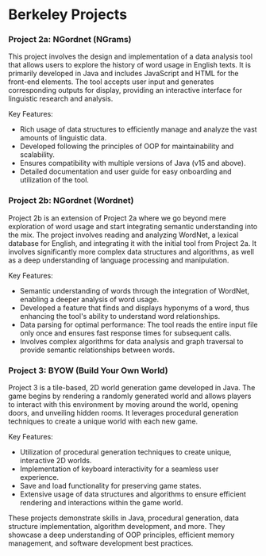 # Berkeley Projects

### Project 2a: NGordnet (NGrams)

This project involves the design and implementation of a data analysis tool that allows users to explore the history of word usage in English texts. It is primarily developed in Java and includes JavaScript and HTML for the front-end elements. The tool accepts user input and generates corresponding outputs for display, providing an interactive interface for linguistic research and analysis.

Key Features:
- Rich usage of data structures to efficiently manage and analyze the vast amounts of linguistic data.
- Developed following the principles of OOP for maintainability and scalability.
- Ensures compatibility with multiple versions of Java (v15 and above).
- Detailed documentation and user guide for easy onboarding and utilization of the tool.

### Project 2b: NGordnet (Wordnet)

Project 2b is an extension of Project 2a where we go beyond mere exploration of word usage and start integrating semantic understanding into the mix. The project involves reading and analyzing WordNet, a lexical database for English, and integrating it with the initial tool from Project 2a. It involves significantly more complex data structures and algorithms, as well as a deep understanding of language processing and manipulation.

Key Features:
- Semantic understanding of words through the integration of WordNet, enabling a deeper analysis of word usage.
- Developed a feature that finds and displays hyponyms of a word, thus enhancing the tool's ability to understand word relationships.
- Data parsing for optimal performance: The tool reads the entire input file only once and ensures fast response times for subsequent calls.
- Involves complex algorithms for data analysis and graph traversal to provide semantic relationships between words.

### Project 3: BYOW (Build Your Own World)

Project 3 is a tile-based, 2D world generation game developed in Java. The game begins by rendering a randomly generated world and allows players to interact with this environment by moving around the world, opening doors, and unveiling hidden rooms. It leverages procedural generation techniques to create a unique world with each new game. 

Key Features:
- Utilization of procedural generation techniques to create unique, interactive 2D worlds.
- Implementation of keyboard interactivity for a seamless user experience.
- Save and load functionality for preserving game states.
- Extensive usage of data structures and algorithms to ensure efficient rendering and interactions within the game world.

These projects demonstrate skills in Java, procedural generation, data structure implementation, algorithm development, and more. They showcase a deep understanding of OOP principles, efficient memory management, and software development best practices. 


